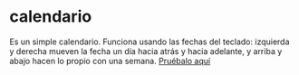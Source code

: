 # calendario

Es un simple calendario. Funciona usando las fechas del teclado: izquierda y derecha mueven la fecha un día hacia atrás y hacia adelante, y arriba y abajo hacen lo propio con una semana.
[Pruébalo aquí](https://blog.ramongarcia.net/calendario/calendario.html)
